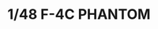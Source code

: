 ---
layout: product
title: "1/48 F-4C PHANTOM"
price: "10500" 
desc: "Plastična maketa"
img_path: "/assets/img/VOLKSWS4806.jpg"
brand: "ZOUKEI-MURA"
available: false
special_offer: false
new: true
soon: false
cat: "010000"
subcat: "014100"
subsubcat: "00"
sifra: "VOLKSWS4806"
popular: false
---